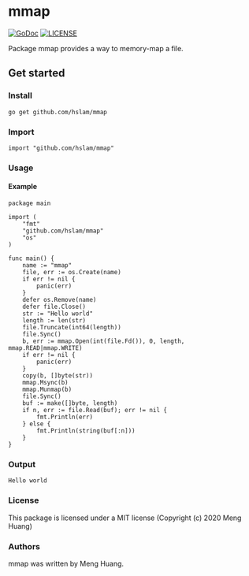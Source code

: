 # mmap
[![GoDoc](https://godoc.org/github.com/hslam/mmap?status.svg)](https://godoc.org/github.com/hslam/mmap)
[![LICENSE](https://img.shields.io/github/license/hslam/timer.svg?style=flat-square)](https://github.com/hslam/timer/blob/master/LICENSE)

Package mmap provides a way to memory-map a file.

## Get started

### Install
```
go get github.com/hslam/mmap
```
### Import
```
import "github.com/hslam/mmap"
```
### Usage
#### Example
```
package main

import (
	"fmt"
	"github.com/hslam/mmap"
	"os"
)

func main() {
	name := "mmap"
	file, err := os.Create(name)
	if err != nil {
		panic(err)
	}
	defer os.Remove(name)
	defer file.Close()
	str := "Hello world"
	length := len(str)
	file.Truncate(int64(length))
	file.Sync()
	b, err := mmap.Open(int(file.Fd()), 0, length, mmap.READ|mmap.WRITE)
	if err != nil {
		panic(err)
	}
	copy(b, []byte(str))
	mmap.Msync(b)
	mmap.Munmap(b)
	file.Sync()
	buf := make([]byte, length)
	if n, err := file.Read(buf); err != nil {
		fmt.Println(err)
	} else {
		fmt.Println(string(buf[:n]))
	}
}
```

### Output
```
Hello world
```

### License
This package is licensed under a MIT license (Copyright (c) 2020 Meng Huang)


### Authors
mmap was written by Meng Huang.


